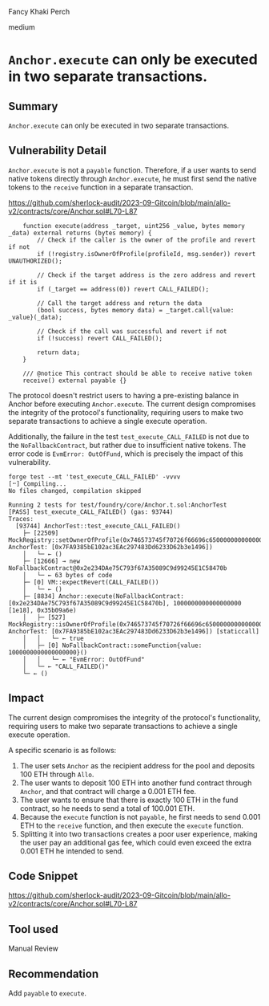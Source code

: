 Fancy Khaki Perch

medium

# `Anchor.execute` can only be executed in two separate transactions.
## Summary
`Anchor.execute` can only be executed in two separate transactions.
## Vulnerability Detail
`Anchor.execute` is not a `payable` function. Therefore, if a user wants to send native tokens directly through `Anchor.execute`, he must first send the native tokens to the `receive` function in a separate transaction.

https://github.com/sherlock-audit/2023-09-Gitcoin/blob/main/allo-v2/contracts/core/Anchor.sol#L70-L87
```solidity
    function execute(address _target, uint256 _value, bytes memory _data) external returns (bytes memory) {
        // Check if the caller is the owner of the profile and revert if not
        if (!registry.isOwnerOfProfile(profileId, msg.sender)) revert UNAUTHORIZED();

        // Check if the target address is the zero address and revert if it is
        if (_target == address(0)) revert CALL_FAILED();

        // Call the target address and return the data
        (bool success, bytes memory data) = _target.call{value: _value}(_data);

        // Check if the call was successful and revert if not
        if (!success) revert CALL_FAILED();

        return data;
    }

    /// @notice This contract should be able to receive native token
    receive() external payable {}
```

The protocol doesn't restrict users to having a pre-existing balance in Anchor before executing `Anchor.execute`. The current design compromises the integrity of the protocol's functionality, requiring users to make two separate transactions to achieve a single execute operation.

Additionally, the failure in the test `test_execute_CALL_FAILED` is not due to the `NoFallbackContract`, but rather due to insufficient native tokens. The error code is `EvmError: OutOfFund`, which is precisely the impact of this vulnerability.

```shell
forge test --mt 'test_execute_CALL_FAILED' -vvvv
[⠒] Compiling...
No files changed, compilation skipped

Running 2 tests for test/foundry/core/Anchor.t.sol:AnchorTest
[PASS] test_execute_CALL_FAILED() (gas: 93744)
Traces:
  [93744] AnchorTest::test_execute_CALL_FAILED()
    ├─ [22509] MockRegistry::setOwnerOfProfile(0x746573745f70726f66696c650000000000000000000000000000000000000000, AnchorTest: [0x7FA9385bE102ac3EAc297483Dd6233D62b3e1496])
    │   └─ ← ()
    ├─ [12666] → new NoFallbackContract@0x2e234DAe75C793f67A35089C9d99245E1C58470b
    │   └─ ← 63 bytes of code
    ├─ [0] VM::expectRevert(CALL_FAILED())
    │   └─ ← ()
    ├─ [8834] Anchor::execute(NoFallbackContract: [0x2e234DAe75C793f67A35089C9d99245E1C58470b], 1000000000000000000 [1e18], 0x35b09a6e)
    │   ├─ [527] MockRegistry::isOwnerOfProfile(0x746573745f70726f66696c650000000000000000000000000000000000000000, AnchorTest: [0x7FA9385bE102ac3EAc297483Dd6233D62b3e1496]) [staticcall]
    │   │   └─ ← true
    │   ├─ [0] NoFallbackContract::someFunction{value: 1000000000000000000}()
    │   │   └─ ← "EvmError: OutOfFund"
    │   └─ ← "CALL_FAILED()"
    └─ ← ()
```

## Impact
The current design compromises the integrity of the protocol's functionality, requiring users to make two separate transactions to achieve a single execute operation.

A specific scenario is as follows:
1. The user sets `Anchor` as the recipient address for the pool and deposits 100 ETH through `Allo`.
2. The user wants to deposit 100 ETH into another fund contract through `Anchor`, and that contract will charge a 0.001 ETH fee.
3. The user wants to ensure that there is exactly 100 ETH in the fund contract, so he needs to send a total of 100.001 ETH.
4. Because the `execute` function is not `payable`, he first needs to send 0.001 ETH to the `receive` function, and then execute the `execute` function.
5. Splitting it into two transactions creates a poor user experience, making the user pay an additional gas fee, which could even exceed the extra 0.001 ETH he intended to send.
## Code Snippet
https://github.com/sherlock-audit/2023-09-Gitcoin/blob/main/allo-v2/contracts/core/Anchor.sol#L70-L87
## Tool used

Manual Review

## Recommendation
Add `payable` to `execute`.